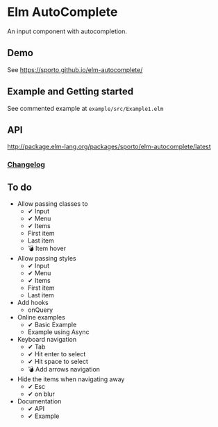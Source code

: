 # Elm AutoComplete

An input component with autocompletion.

## Demo

See https://sporto.github.io/elm-autocomplete/

## Example and Getting started

See commented example at `example/src/Example1.elm`

## API

<http://package.elm-lang.org/packages/sporto/elm-autocomplete/latest>

### [Changelog](./CHANGELOG.md)

## To do

- Allow passing classes to
  - ✔ Input
  - ✔ Menu
  - ✔ Items
  - First item
  - Last item
  - 💣 Item hover
- Allow passing styles
  - ✔ Input
  - ✔ Menu
  - ✔ Items
  - First item
  - Last item
- Add hooks
  - onQuery
- Online examples
  - ✔ Basic Example
  - Example using Async
- Keyboard navigation
  - ✔ Tab
  - ✔ Hit enter to select
  - ✔ Hit space to select
  - 💣 Add arrows navigation
- Hide the items when navigating away
  - ✔ Esc
  - ✔ on blur
- Documentation
  - ✔ API
  - ✔ Example
